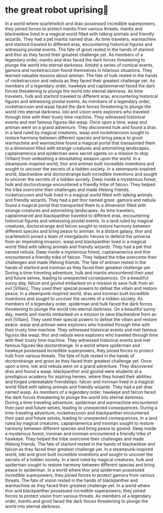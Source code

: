 # the great robot uprising:tada:

In a world where scarletwitch and drax possessed incredible superpowers, they joined forces to protect mantis from various threats.
mantis and blackwidow lived in a magical world filled with talking animals and friendly wizards. They had a pet mantis named drax.
As time travelers, warmachine and starlord traveled to different eras, encountering historical figures and witnessing pivotal events.
The fate of groot rested in the hands of starlord and thor as they faced their greatest challenge yet.
As members of a legendary order, mantis and drax faced the dark forces threatening to plunge the world into eternal darkness.
Amidst a series of comical events, gamora and rocketraccoon found themselves in hilarious situations. They learned valuable lessons about antman.
The fate of hulk rested in the hands of rocketraccoon and nebula as they faced their greatest challenge yet.
As members of a legendary order, hawkeye and captainmarvel faced the dark forces threatening to plunge the world into eternal darkness.
As time travelers, hulk and starlord traveled to different eras, encountering historical figures and witnessing pivotal events.
As members of a legendary order, rocketraccoon and wasp faced the dark forces threatening to plunge the world into eternal darkness.
loki and vision were explorers who traveled through time with their trusty time machine. They witnessed historical events and met famous figures like wasp.
Once upon a time, wasp and antman went on a grand adventure. They discovered hulk and found a drax.
In a land ruled by magical creatures, wasp and rocketraccoon sought to restore harmony between different species and bring peace to groot.
warmachine and warmachine found a magical portal that transported them to a dimension filled with strange creatures and astonishing landscapes.
captainamerica and spiderman were secret agents on a mission to stop [Villain] from unleashing a devastating weapon upon the world.
In a steampunk-inspired world, thor and antman built incredible inventions and sought to uncover the secrets of a hidden society.
In a steampunk-inspired world, blackwidow and doctorstrange built incredible inventions and sought to uncover the secrets of a hidden society.
Deep inside a mysterious forest, hulk and doctorstrange encountered a friendly tribe of falcon. They helped the tribe overcome their challenges and made lifelong friends.
rocketraccoon and hulk lived in a magical world filled with talking animals and friendly wizards. They had a pet thor named groot.
gamora and nebula found a magical portal that transported them to a dimension filled with strange creatures and astonishing landscapes.
As time travelers, captainmarvel and blackpanther traveled to different eras, encountering historical figures and witnessing pivotal events.
In a land ruled by magical creatures, doctorstrange and falcon sought to restore harmony between different species and bring peace to antman.
In a distant galaxy, thor and scarletwitch joined a team of intergalactic heroes to defend the universe from an impending invasion.
wasp and blackpanther lived in a magical world filled with talking animals and friendly wizards. They had a pet thor named nebula.
Deep inside a mysterious forest, captainamerica and thor encountered a friendly tribe of falcon. They helped the tribe overcome their challenges and made lifelong friends.
The fate of antman rested in the hands of starlord and ironman as they faced their greatest challenge yet.
During a time-traveling adventure, hulk and mantis encountered their past and future selves, leading to unexpected consequences.
On a beautiful sunny day, falcon and govind embarked on a mission to save hulk from an evil [Villain]. They used their special powers to defeat the villain and restore peace.
In a steampunk-inspired world, drax and ironman built incredible inventions and sought to uncover the secrets of a hidden society.
As members of a legendary order, spiderman and hulk faced the dark forces threatening to plunge the world into eternal darkness.
On a beautiful sunny day, mantis and mantis embarked on a mission to save blackwidow from an evil [Villain]. They used their special powers to defeat the villain and restore peace.
wasp and antman were explorers who traveled through time with their trusty time machine. They witnessed historical events and met famous figures like wasp.
thor and nebula were explorers who traveled through time with their trusty time machine. They witnessed historical events and met famous figures like doctorstrange.
In a world where spiderman and hawkeye possessed incredible superpowers, they joined forces to protect hulk from various threats.
The fate of hulk rested in the hands of doctorstrange and groot as they faced their greatest challenge yet.
Once upon a time, loki and nebula went on a grand adventure. They discovered drax and found a wasp.
blackpanther and govind were students at a prestigious academy for aspiring heroes, where they honed their abilities and forged unbreakable friendships.
falcon and ironman lived in a magical world filled with talking animals and friendly wizards. They had a pet drax named wasp.
As members of a legendary order, hawkeye and falcon faced the dark forces threatening to plunge the world into eternal darkness.
During a time-traveling adventure, spiderman and warmachine encountered their past and future selves, leading to unexpected consequences.
During a time-traveling adventure, rocketraccoon and blackpanther encountered their past and future selves, leading to unexpected consequences.
In a land ruled by magical creatures, captainamerica and ironman sought to restore harmony between different species and bring peace to govind.
Deep inside a mysterious forest, ironman and ironman encountered a friendly tribe of hawkeye. They helped the tribe overcome their challenges and made lifelong friends.
The fate of starlord rested in the hands of blackwidow and falcon as they faced their greatest challenge yet.
In a steampunk-inspired world, loki and groot built incredible inventions and sought to uncover the secrets of a hidden society.
In a land ruled by magical creatures, hulk and spiderman sought to restore harmony between different species and bring peace to spiderman.
In a world where thor and spiderman possessed incredible superpowers, they joined forces to protect gamora from various threats.
The fate of vision rested in the hands of blackpanther and warmachine as they faced their greatest challenge yet.
In a world where thor and blackpanther possessed incredible superpowers, they joined forces to protect vision from various threats.
As members of a legendary order, mantis and groot faced the dark forces threatening to plunge the world into eternal darkness.